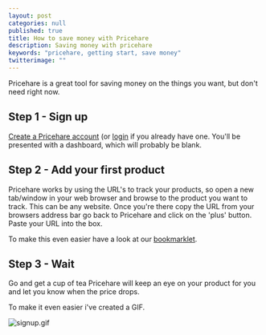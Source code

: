 ```yaml
---
layout: post
categories: null
published: true
title: How to save money with Pricehare
description: Saving money with pricehare
keywords: "pricehare, getting start, save money"
twitterimage: ""
---
```



Pricehare is a great tool for saving money on the things you want, but don't need right now.

## Step 1 - Sign up
[Create a Pricehare account](https://www.pricehare.com/auth/register) (or [login](https://www.pricehare.com/auth/signin) if you already have one. You'll be presented with a dashboard, which will probably be blank.

## Step 2 - Add your first product
Pricehare works by using the URL's to track your products, so open a new tab/window in your web browser and browse to the product you want to track. This can be any website. Once you're there copy the URL from your browsers address bar go back to Pricehare and click on the 'plus' button. Paste your URL into the box.

To make this even easier have a look at our [bookmarklet](https://www.pricehare.com/bookmarklet).

## Step 3 - Wait
Go and get a cup of tea Pricehare will keep an eye on your product for you and let you know when the price drops.

To make it even easier i've created a GIF.

![signup.gif]({{site.baseurl}}/media/signup.gif)

